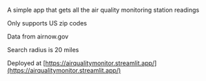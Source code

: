 A simple app that gets all the air quality monitoring station readings 

Only supports US zip codes

Data from airnow.gov

Search radius is 20 miles

Deployed at [https://airqualitymonitor.streamlit.app/](https://airqualitymonitor.streamlit.app/)
